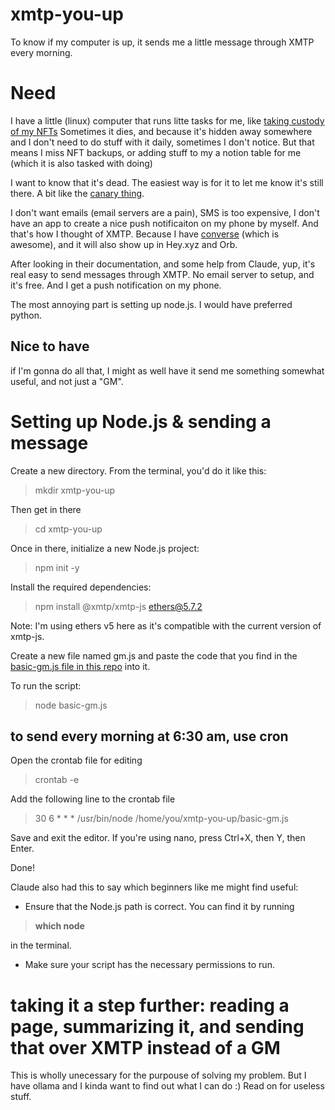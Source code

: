 # xmtp-you-up
To know if my computer is up, it sends me a little message through XMTP every morning.

# Need
I have a little (linux) computer that runs litte tasks for me, like [taking custody of my NFTs](https://github.com/hardymathieu/nftsave) 
Sometimes it dies, and because it's hidden away somewhere and I don't need to do stuff with it daily, sometimes I don't notice. But that means I miss NFT backups, or adding stuff to my a notion table for me (which it is also tasked with doing)

I want to know that it's dead. The easiest way is for it to let me know it's still there. 
A bit like the [canary thing](https://en.wikipedia.org/wiki/Warrant_canary). 

I don't want emails (email servers are a pain), SMS is too expensive, I don't have an app to create a nice push notificaiton on my phone by myself. 
And that's how I thought of XMTP. Because I have [converse](https://getconverse.app/) (which is awesome), and it will also show up in Hey.xyz and Orb. 

After looking in their documentation, and some help from Claude, yup, it's real easy to send messages through XMTP. 
No email server to setup, and it's free. And I get a push notification on my phone.

The most annoying part is setting up node.js. I would have preferred python.

## Nice to have
if I'm gonna do all that, I might as well have it send me something somewhat useful, and not just a "GM".

# Setting up Node.js & sending a message

Create a new directory. From the terminal, you'd do it like this:
> mkdir xmtp-you-up

Then get in there

> cd xmtp-you-up

Once in there, initialize a new Node.js project:
> npm init -y

Install the required dependencies:
> npm install @xmtp/xmtp-js ethers@5.7.2

Note: I'm using ethers v5 here as it's compatible with the current version of xmtp-js.

Create a new file named gm.js and paste the code that you find in the [basic-gm.js file in this repo](https://github.com/hardymathieu/xmtp-you-up/blob/main/basic-gm.js) into it.

To run the script:
> node basic-gm.js

## to send every morning at 6:30 am, use cron

Open the crontab file for editing

> crontab -e

Add the following line to the crontab file

> 30 6 * * * /usr/bin/node /home/you/xmtp-you-up/basic-gm.js

Save and exit the editor. If you're using nano, press Ctrl+X, then Y, then Enter.

Done!

Claude also had this to say which beginners like me might find useful:
* Ensure that the Node.js path is correct. You can find it by running

> **which node**

in the terminal.

* Make sure your script has the necessary permissions to run.


# taking it a step further: reading a page, summarizing it, and sending that over XMTP instead of a GM
This is wholly unecessary for the purpouse of solving my problem. 
But I have ollama and I kinda want to find out what I can do :) 
Read on for useless stuff.
